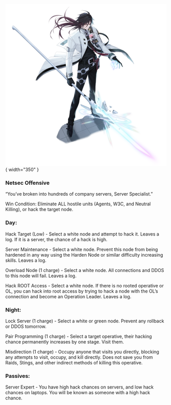 ![serverspecialist.png](Images/serverspecialist.png){ width="350" }

### **Netsec Offensive**

“You’ve broken into hundreds of company servers, Server Specialist.”

Win Condition: Eliminate ALL hostile units (Agents, W3C, and Neutral Killing), or hack the target node.

### **Day:**

Hack Target (Low) - Select a white node and attempt to hack it. Leaves a log. If it is a server, the chance of a hack is high.

Server Maintenance - Select a white node. Prevent this node from being hardened in any way using the Harden Node or similar difficulty increasing skills. Leaves a log.

Overload Node (1 charge) - Select a white node. All connections and DDOS to this node will fail. Leaves a log.

Hack ROOT Access - Select a white node. If there is no rooted operative or OL, you can hack into root access by trying to hack a node with the OL’s connection and become an Operation Leader. Leaves a log.

### **Night:**

Lock Server (1 charge) - Select a white or green node. Prevent any rollback or DDOS tomorrow.

Pair Programming (1 charge) - Select a target operative, their hacking chance permanently increases by one stage. Visit them.

Misdirection (1 charge) - Occupy anyone that visits you directly, blocking any attempts to visit, occupy, and kill directly. Does not save you from Raids, Stings, and other indirect methods of killing this operative.

### **Passives:**

Server Expert - You have high hack chances on servers, and low hack chances on laptops. You will be known as someone with a high hack chance.